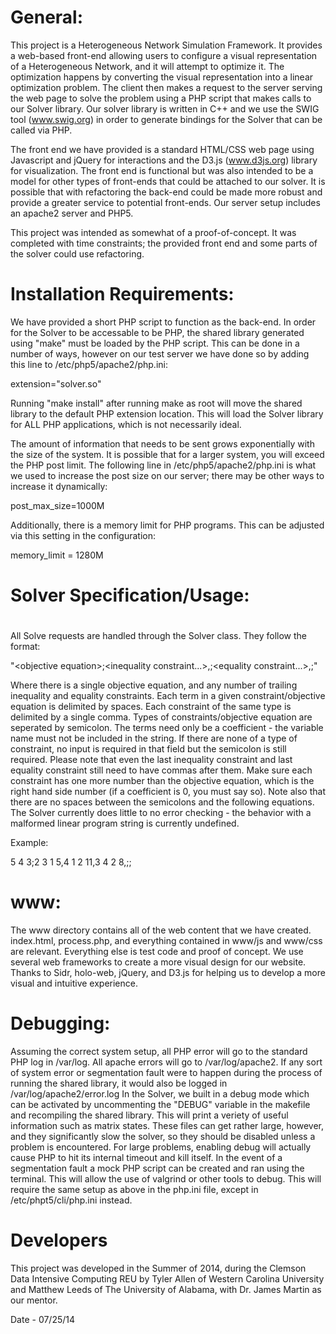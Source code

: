 # General:

This project is a Heterogeneous Network Simulation Framework. It provides a 
web-based front-end allowing users to configure a visual representation of a 
Heterogeneous Network, and it will attempt to optimize it. The optimization 
happens by converting the visual representation into a linear optimization 
problem. The client then makes a request to the server serving the web page 
to solve the problem using a PHP script that makes calls to our Solver library.
Our solver library is written in C++ and we use the SWIG tool (www.swig.org) in order to 
generate bindings for the Solver that can be called via PHP. 

The front end we have provided is a standard HTML/CSS web page using Javascript
and jQuery for interactions and the D3.js (www.d3js.org) library for visualization.
The front end is functional but was also intended to be a model for other types 
of front-ends that could be attached to our solver. It is possible that with 
refactoring the back-end could be made more robust and provide a greater 
service to potential front-ends. Our server setup includes an apache2
server and PHP5.

This project was intended as somewhat of a proof-of-concept. It was completed
with time constraints; the provided front end and some parts of the solver 
could use refactoring. 

# Installation Requirements:

We have provided a short PHP script to function as the back-end. In order for
the Solver to be accessable to be PHP, the shared library generated using "make"
must be loaded by the PHP script. This can be done in a number of ways, however
on our test server we have done so by adding this line to /etc/php5/apache2/php.ini:

extension="solver.so"


Running "make install" after running make as root will move the shared library
to the default PHP extension location. This will load the Solver library for 
ALL PHP applications, which is not necessarily ideal. 

The amount of information that needs to be sent grows exponentially with the size
of the system. It is possible that for a larger system, you will exceed the PHP
post limit. The following line in /etc/php5/apache2/php.ini
is what we used to increase the post size on our server; there may be other ways 
to increase it dynamically:

post_max_size=1000M

Additionally, there is a memory limit for PHP programs. This can be adjusted 
via this setting in the configuration:

memory_limit = 1280M


# Solver Specification/Usage:
#
All Solve requests are handled through the Solver class. They follow the format:

"\<objective equation\>;\<inequality constraint...\>,;\<equality constraint...\>,;"

Where there is a single objective equation, and any number of trailing 
inequality and equality constraints. Each term in a given constraint/objective 
equation is delimited by spaces. Each constraint of the same type is delimited
by a single comma. Types of constraints/objective equation are seperated 
by semicolon. The terms need only be a coefficient - the variable name must not 
be included in the string. If there are none of a type of constraint, no input
is required in that field but the semicolon is still required. Please note that
even the last inequality constraint and last equality constraint still need to
have commas after them. Make sure each constraint has one more number
than the objective equation, which is the right hand side number (if a 
coefficient is 0, you must say so). Note also that there are no spaces between 
the semicolons and the following equations. The Solver currently does little 
to no error checking - the behavior with a malformed linear program string 
is currently undefined.

Example:

5 4 3;2 3 1 5,4 1 2 11,3 4 2 8,;;

# www:

The www directory contains all of the web content that we have created. 
index.html, process.php, and everything contained in www/js and www/css are 
relevant. Everything else is test code and proof of concept. We use several 
web frameworks to create a more visual design for our website. Thanks to Sidr,
holo-web, jQuery, and D3.js for helping us to develop a more visual and 
intuitive experience.



# Debugging:

Assuming the correct system setup, all PHP error will go to the standard 
PHP log in /var/log. All apache errors will go to /var/log/apache2. If any sort 
of system error or segmentation fault were to happen during the process of 
running the shared library, it would also be logged in /var/log/apache2/error.log
In the Solver, we built in a debug mode which can be activated by uncommenting the 
"DEBUG" variable in the makefile and recompiling the shared library. This will
print a veriety of useful information such as matrix states. These files can 
get rather large, however, and they significantly slow the solver, so they 
should be disabled unless a problem is encountered. For large problems, enabling
debug will actually cause PHP to hit its internal timeout and kill itself. In 
the event of a segmentation fault a mock PHP script can be created and ran using
the terminal. This will allow the use of valgrind or other tools to debug. 
This will require the same setup as above in the php.ini file, except in 
/etc/phpt5/cli/php.ini instead.


# Developers
This project was developed in the Summer of 2014, during the Clemson Data Intensive Computing REU by
Tyler Allen of Western Carolina University and Matthew Leeds of The University
of Alabama, with Dr. James Martin as our mentor. 

Date - 07/25/14

